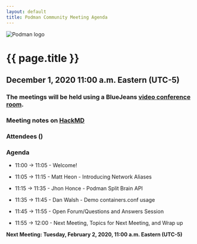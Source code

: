 ```yaml
---
layout: default
title: Podman Community Meeting Agenda
---
```


![Podman logo](../../../images/podman.svg)

# {{ page.title }}
## December 1, 2020 11:00 a.m. Eastern (UTC-5)

### The meetings will be held using a BlueJeans [video conference room](https://bluejeans.com/796412039).

### Meeting notes on [HackMD](https://hackmd.io/fc1zraYdS0-klJ2KJcfC7w)

### Attendees ()

### Agenda

* 11:00 -> 11:05 - Welcome! 

* 11:05 -> 11:15 - Matt Heon - Introducing Network Aliases
 
* 11:15 -> 11:35 - Jhon Honce - Podman Split Brain API 

* 11:35 -> 11:45 - Dan Walsh - Demo containers.conf usage

* 11:45 -> 11:55 - Open Forum/Questions and Answers Session

* 11:55 -> 12:00 - Next Meeting, Topics for Next Meeting, and Wrap up

 **Next Meeting: Tuesday, February 2, 2020, 11:00 a.m. Eastern (UTC-5)**
